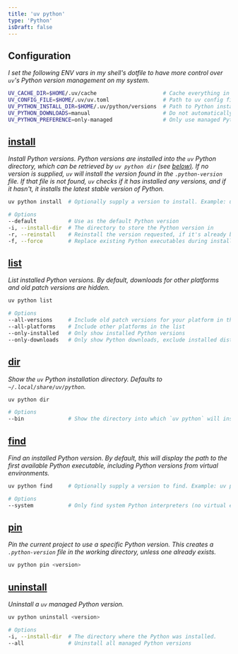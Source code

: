 ```yaml
---
title: 'uv python'
type: 'Python'
isDraft: false
---
```


## Configuration

_I set the following ENV vars in my shell's dotfile to have more control over `uv`'s Python version management on my system._

```sh
UV_CACHE_DIR=$HOME/.uv/cache                     # Cache everything in ~/.uv
UV_CONFIG_FILE=$HOME/.uv/uv.toml                 # Path to uv config file
UV_PYTHON_INSTALL_DIR=$HOME/.uv/python/versions  # Path to Python installations
UV_PYTHON_DOWNLOADS=manual                       # Do not automatically download managed Python installations
UV_PYTHON_PREFERENCE=only-managed                # Only use managed Python installations; never use system Python installations
```

## [install](#install)

_Install Python versions. Python versions are installed into the `uv` Python directory, which can be retrieved by `uv python dir` (see <u>[below](#dir))</u>. If no version is supplied, `uv` will install the version found in the `.python-version` file. If that file is not found, `uv` checks if it has installed any versions, and if it hasn't, it installs the latest stable version of Python._

```sh
uv python install  # Optionally supply a version to install. Example: uv python install 3.12

# Options
--default          # Use as the default Python version
-i, --install-dir  # The directory to store the Python version in
-r, --reinstall    # Reinstall the version requested, if it's already been installed
-f, --force        # Replace existing Python executables during installation. Implies --reinstall.
```

## [list](#list)

_List installed Python versions. By default, downloads for other platforms and old patch versions are hidden._

```sh
uv python list

# Options
--all-versions     # Include old patch versions for your platform in the list
--all-platforms    # Include other platforms in the list
--only-installed   # Only show installed Python versions
--only-downloads   # Only show Python downloads, exclude installed distros
```

## [dir](#dir)

_Show the `uv` Python installation directory. Defaults to `~/.local/share/uv/python`._

```sh
uv python dir

# Options
--bin              # Show the directory into which `uv python` will install Python executables
```

## [find](#find)

_Find an installed Python version. By default, this will display the path to the first available Python executable, including Python versions from virtual environments._

```sh
uv python find     # Optionally supply a version to find. Example: uv python find 3.12

# Options
--system           # Only find system Python interpreters (no virtual environment Pythons)
```

## [pin](#pin)

_Pin the current project to use a specific Python version. This creates a `.python-version` file in the working directory, unless one already exists._

```sh
uv python pin <version>
```

## [uninstall](#uninstall)

_Uninstall a `uv` managed Python version._

```sh
uv python uninstall <version>

# Options
-i, --install-dir  # The directory where the Python was installed.
--all              # Uninstall all managed Python versions
```
